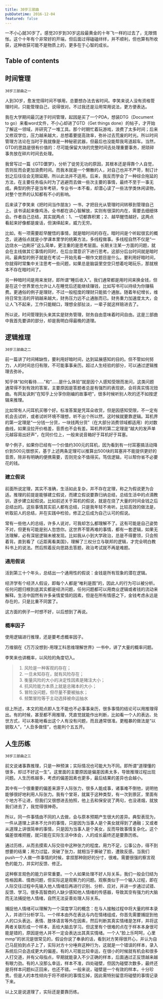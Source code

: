 ```yaml
---
title: 30岁三部曲
pubDatetime: 2016-12-04
featured: false
---
```


一不小心就30岁了。感觉20岁到30岁这段最黄金的十年飞一样的过去了，无限惆怅。这个十年有个非常好的开端，但后面过得磕磕绊绊，并不顺利，但也算有所收获，这种收获可能不是物质上的，更多在于心智的成长。

## Table of contents

## 时间管理

```
30岁三部曲之一
```

人到30岁，愈发觉得时间不够用，总要想办法去省时间。李笑来说人没有资格管理时间，只能管理自己，说得很对。不过我还是沿用常用说法，更方便表达。

我在大学期间最沉迷于时间管理，起因是买了一个PDA，想装DTG（Document to go）来看word文件，不小心却进了GTD（Get things done）的帖子，才开始了解这一领域，并研究了一堆工具。那个时期忙着玩游戏，浪费了太多时间；后来又修双学位，压力越来越大，总想着要提高效率，弥补过去荒废的时光。所以时间管理方法论在当时于我就像是一种秘密武器，但最后也没能帮我弯道超车。当然，GTD的思路是很有价值的：尽可能保留大块的完整时间去处理重要事务，把琐碎事务放在碎片时间去处理。

我曾写过一篇《GTD噩梦》，分析了徒劳无功的原因，其根本还是得靠个人自觉，否则反而会更加浪费时间。而我本就是一个懒散的人，对自己也并不严苛，制订计划之后往往会无限延期，所以此法并不适用。后来，我反而学会了一种综合拖延的方法，在主要任务临头时为了逃避而去做一些次主要的事情，最终不至于一事无成。典型的例子是当年考研，专业书一本不看，却潜心读了一些法学类休闲读物，对整个世界的认知都有不小的影响。

后来读了李笑来《把时间当作朋友》一书，才把目光从管理时间转移到管理自己上。该书读起来像鸡汤，全书都在讲心智解放，实则有很深的内在，需要去细细体会。作者自己总结，其实就两点：1、一切都靠积累；2、越早醒悟越好。这两点看起来好像都是废话，但演绎起来，威力无穷。

比如，有一项需要趁早醒悟的事情，就是暗时间的存在。暗时间是个听起很玄的概念，说通俗点就是小学课本里学的统筹方法，多线程做事。多线程自然不仅是“一边烧水一边刷牙”这么简单，更注重的是思考层面。长期关注某一方面的问题，就会在主线做其它事情的同时，在后台潜意识下进行思考。这部分后台时间就是暗时间。最典型的例子就是在考试一开始先看一眼作文题目是什么。要利用好暗时间，你就得时常集中关注思考一些问题，如果总是脑袋里空空只想着吃喝玩乐，那就根本不存在暗时间了。

另一种暗时间是用来发财，即所谓“睡后收入”。我们通常都是用时间来换金钱，但是在这个世界里也允许让人在睡觉后还能继续赚钱，比如写书可以持续为你赚稿费。更通俗的例子是理财，不过一般程度的理财只能抵个通胀。随着年纪增长，维持日常生活的开销越来越大，财务压力远不止通胀而已。财务重力加速度太大，会让人飞不起来，工作只能糊口，理想全部扯淡，一辈子就这样赔进去了。

所以说，时间管理到头来其实是财务管理，财务自由意味着时间自由。这是三部曲中我首先要讲的部分，却是我明白得最晚的道理。

## 逻辑推理

```
30岁三部曲之二
```

前一篇讲了时间稀缺性，要利用好暗时间，达到延展感知的目的。但不管如何努力，人的时间总归有限，不可能事事亲历。超过人生经验的部分，可以通过逻辑推理去弥补。

知乎体“如何看待……”和“……是什么体验”就是因个人感知受限而发问，这类问题通常得不到有效的答案，主要原因是答题者总是有强烈的表现欲，会将真实情况扭曲。有网友讽刺“在知乎上分享你刚编的故事吧”，很多时候听别人吹的还不如按逻辑来推理。

比如常有人问耳机买哪个好。标准答案是凭耳朵收货，但是因感知受限，不一定有机会去试听，或者试听环境不理想，听不出个所以然，这时候就要靠逻辑。耳机界的第一定理是“一分钱一分货，一块钱两分货”（在大部分消费领域都适用）的对数曲线，如果没拉开价格差，音质也不会有差。耳机界的第二定理是“越大的发声单元越容易出好声”，在同价位上，一般来说音箱好于耳机好于耳塞。

举个例子，如果你已经有一个价值约300元的耳机，因为看到有一付耳塞搞活动降价到500元很想买，基于上述两条定理可以推算出500块的耳塞并不能提供更好的音质，除非有明确的便携需要，否则完全不值得买。笃信逻辑，可以帮你省不必要花的钱。

### 建立假说

前面所说定理，其实不准确，生活如此复杂，并不存在定理，称之为假说更为合适。推理的前提是能够建立假说，而建立假说要靠归纳总结，总结生活中的点滴教训，逐步建立起假说。比如前述关于耳机的假说，就是在烧了大量的时间金钱之后总结出的。这些事情其实前人都有总结，只是我年轻不肯听。比较高效的做法是，听取前人的总结，并在实践中检验，修正之后成为自己认可的假说。

常有一些他人的总结，许多人说对，可我却怎么都理解不了。这有可能是自己姿势不对，但更有可能是别人忽悠你。这世界不管再难的事情，都有一套逻辑，如果无法理解，必有深层逻辑未被发现。比如我从小到大学政治，总是不得要领，只会照着背。直到看了《近距离看美国》，理解了三权分立与联邦的逻辑，才完全明白教科书上的说法。然后照着反向思路去答题，政治考试就不再是难题。

### 通用假说

活到第三十个年头，总结出一个通用性的假说：金钱是所有现象的潜在逻辑。

经济学有个经济人假设，即每个人都是“唯利是图”的，因此人的行为可以被分析。任何问题归根到底其实都是经济问题，任何问题都可以用商业逻辑或者钱的流动来解释。生活中固然有许多亲情爱情的因素，但是在所有情感之下，金钱考虑永远是存在的，只是比重不同罢了。

这方面的例子一时想不好，以后想到了再说。

### 概率因子

使用逻辑进行推理，还是要考虑概率因子。

万维钢在《万万没想到-用理工科思维理解世界》一书中，讲了大量的概率问题。

李笑来也讲概率，以风险的角度切入。

> 1. 风险是一种客观的存在；
> 2. 一旦未知存在，就有风险存在；
> 3. 衡量风险的大小的决定性因素是赌注大小；
> 4. 抗风险能力本质上就是总赌本的大小；
> 5. 冒险没问题，但尽量不要被抽水；
> 6. 频繁冒险等于主动选择被命运抽水

综上所述，本文的观点即人生不能也不必事事亲历，很多事情的结论可以用推理得出。有的时候，甚至都不用推理，凭直觉就能作出判断，比如看一个人的表达、处世方式，可以本能地看出这个人有没有问题，而且通常很准。更粗暴的做法是“以貌取人”，“人丑多做怪”，也能判个五五开。

## 人生历练

```
30岁三部曲之三
```

前文说诸事靠推理，只是一种预演；实际情况也可能大为不同。即所谓“道理懂的很多，却过不好这一生”。这里面的主要原因是偏差因素太多，导致推理过程出现问题。人生历练越多，考虑的偏差因素也更多，最后结果的差异也会越小。

其中有一个很重要的偏差来源于人际张力，很多人能成事，诸事难不倒他，说明他能够很好地利用人际张力。我有个堂哥，就属于这种类型，有一次到景区，里面有个地方不让进，但我们又很想进去拍照，他上去和保安说了两句，也没递烟，就放我们进去了，我觉得很神奇。

所以，同一件事情由不同的人去做，会与原本预期产生很大的差异。典型表现为，一件从道理上讲本不允许的事情，只是因为当事人是个美女就得到了通融；又或者从道理上讲很简单的事情，只是因为当事人是个美女，反而导致事情复杂化。这个偏差很难把握，就只能在实际生活中体会，人的成长最终还是要靠历练。

通过历练，从而去摸索人际交往中这种张力的程度。用力不足，公事公办，得不到想要的结果；用力过猛，突破了张力，就相当于撕破了脸，遭致反感。当我们push一个人做一件事情的时候，拿捏那种刚好的分寸，很难。需要很强的察言观色的能力，并实时反馈、修正。

这种察言观色的能力非常重要。一个人如果处理不好人际关系，我们一般会归结为性格因素、情商问题，但实际这是观察力的问题。观察类似于一个输入过程，即在人际交往过程中先输入他人情绪后再进行识别、分析、应对，并进一步通过试错、反馈、学习。很多高智商的人缺少感知他人情绪的传感器，导致其空有强力的大脑而无法捕捉他人情绪，自然无法妥善处理人际关系。

捕捉他人情绪可以理解为一个深度学习的概念：在与人接触过程中将大量的样本录入，并进行分析学习。一个样本由外在表达与内在情绪组成，你首先需要捕捉到他人的口头表达、表情、肢体语言等外在因素，然后判断其真实情绪是怎样，并将这两者关联形成一个样本，丢给大脑去学习。但这里有个很难的点在于样本本身很可能是错的，原因是他人并不一定会表达出其真实情绪。一个人“脸上乐呵呵，心里mmp”的状况是很常见的，假设你说了奉承的话，看到对方笑得很开心，并认为自己马屁拍到点子上了，实际对方十分唾弃这种行为，这就是一个错误的样本，录入系统后只会造成更大的偏差。有的人可能比较幸运，在很小的时候就有机会和很多人打交道，并有父母指点，早期就能录入不少正确的样本，后面通过正反馈越来越有眼力劲。有的人没那么幸运，样本不准，四处碰壁，但因为碰壁次数多，最终还是将样本问题纠正回来，也还不错。一般来说，碰壁是一个有效的样本，十分珍贵。但是人的本性倾向于将不顺利的事情忘掉，因此需特别留意将碰壁的事情记录下来。

以上又是说道理了，实际还是要靠历练。
